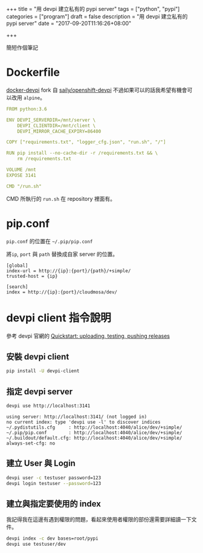 +++
title = "用 devpi 建立私有的 pypi server"
tags = ["python", "pypi"]
categories = ["program"]
draft = false 
description = "用 devpi 建立私有的 pypi server"
date = "2017-09-20T11:16:26+08:00"

+++

簡短作個筆記

# Dockerfile

[docker-devpi](https://github.com/Swind/docker-devpi) fork 自 [saily/openshift-devpi](https://github.com/saily/openshift-devpi)
不過如果可以的話我希望有機會可以改用 `alpine`。

```yaml
FROM python:3.6

ENV DEVPI_SERVERDIR=/mnt/server \
    DEVPI_CLIENTDIR=/mnt/client \
    DEVPI_MIRROR_CACHE_EXPIRY=86400

COPY ["requirements.txt", "logger_cfg.json", "run.sh", "/"]

RUN pip install --no-cache-dir -r /requirements.txt && \
    rm /requirements.txt

VOLUME /mnt
EXPOSE 3141

CMD "/run.sh"
```
CMD 所執行的 `run.sh` 在 repository 裡面有。

# pip.conf

`pip.conf` 的位置在 `~/.pip/pip.conf`

將`ip`, `port` 與 `path` 替換成自家 server 的位置。

```config
[global]
index-url = http://{ip}:{port}/{path}/+simple/
trusted-host = {ip} 

[search]
index = http://{ip}:{port}/cloudmosa/dev/
```

# devpi client 指令說明

參考 devpi 官網的 [Quickstart: uploading, testing, pushing releases](https://devpi.net/docs/devpi/devpi/stable/%2Bd/index.html)

## 安裝 devpi client

```sh
pip install -U devpi-client
```

## 指定 devpi server

```sh
devpi use http://localhost:3141
```

```
using server: http://localhost:3141/ (not logged in)
no current index: type 'devpi use -l' to discover indices
~/.pydistutils.cfg     : http://localhost:4040/alice/dev/+simple/
~/.pip/pip.conf        : http://localhost:4040/alice/dev/+simple/
~/.buildout/default.cfg: http://localhost:4040/alice/dev/+simple/
always-set-cfg: no
```

## 建立 User 與 Login

```sh
devpi user -c testuser password=123
devpi login testuser --password=123
```

## 建立與指定要使用的 index

我記得我在這邊有遇到權限的問題，看起來使用者權限的部份還需要詳細讀一下文件。

```sh
devpi index -c dev bases=root/pypi
devpi use testuser/dev
```

